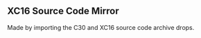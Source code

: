 XC16 Source Code Mirror
-----------------------

Made by importing the C30 and XC16 source code archive drops.


